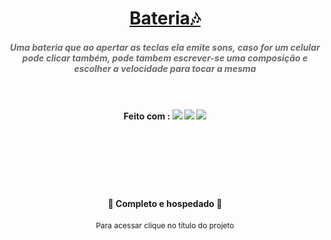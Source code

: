 <h1 align="center"><a href="http://diego-quiz.great-site.net/bateria">Bateria🎶</a></h1>

<h5 align="center" style="color:#696969;">Uma bateria que ao apertar as teclas ela emite sons, caso for um celular pode clicar também, pode tambem escrever-se uma composição e escolher a velocidade para tocar a mesma<br><br><br></h5>
<h4 align="center">
Feito com : <img src="https://img.shields.io/static/v1?label=&message=HTML5&color=FFF&style=for-the-badge&logo=html5"/>
<img src="https://img.shields.io/static/v1?label=&message=JAVASCRIPT&color=FFF&style=for-the-badge&logo=javascript"/>
<img src="https://img.shields.io/static/v1?label=&message=CSS3&color=1572B6&style=for-the-badge&logo=css3"/></h4><br><br><br><br><br>

<h4 align="center">  🚀  Completo e hospedado  🚀</h4>
<p align="center" style="font-size:12px">Para acessar clique no título do projeto</p>